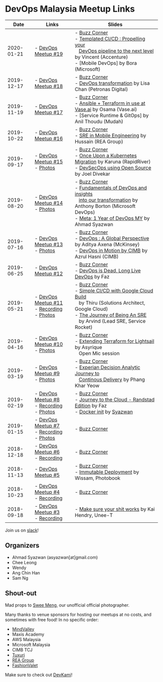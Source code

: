 # DevOps Malaysia Meetup Links

| Date       | Links                                                                                                                                                                                      | Slides                                                                                                                                                                                                                                                                                                                                                                                                                                       |
| ---------- | ------------------------------------------------------------------------------------------------------------------------------------------------------------------------------------------ | -------------------------------------------------------------------------------------------------------------------------------------------------------------------------------------------------------------------------------------------------------------------------------------------------------------------------------------------------------------------------------------------------------------------------------------------- |
| 2020-01-21 | - [DevOps Meetup #19](https://www.meetup.com/DevOpsMalaysia/events/267715153/)<br/>                                                                                                        | - [Buzz Corner](https://devops-my.github.io/meetup/buzz-2020-01.html)<br/>- [Templated CI/CD : Propelling your](#)<br/> &nbsp;&nbsp; [DevOps pipeline to the next level](#) by Vincent (Accenture)<br/>- [Mobile DevOps] by Bora (Microsoft)                                                                                                                                                                                                 |
| 2019-12-17 | - [DevOps Meetup #18](https://www.meetup.com/DevOpsMalaysia/events/267089332/)<br/>                                                                                                        | - [Buzz Corner](https://devops-my.github.io/meetup/buzz-2019-12.html)<br/>- [DevOps transformation](#)  by Lisa Chan (Petronas Digital)                                                                                                                                                                                                                                                                                                      |
| 2019-11-19 | - [DevOps Meetup #17](https://www.meetup.com/DevOpsMalaysia/events/266430185/)<br/>                                                                                                        | - [Buzz Corner](https://devops-my.github.io/meetup/buzz-2019-11.html)<br/>- [Ansible + Terraform in use at Vase.ai](#) by Osama (Vase.ai)<br/>- [Service Runtime & GitOps] by Anil Thoudu (Mudah)                                                                                                                                                                                                                                            |
| 2019-10-22 | - [DevOps Meetup #16](https://www.meetup.com/DevOpsMalaysia/events/265462658/)<br/>                                                                                                        | - [Buzz Corner](https://devops-my.github.io/meetup/buzz-2019-10.html)<br/>- [SRE in Mobile Engineering](#) by Hussain (REA Group)                                                                                                                                                                                                                                                                                                            |
| 2019-09-17 | - [DevOps Meetup #15](https://www.meetup.com/DevOpsMalaysia/events/264711255/)<br/>- [Photos](https://photos.app.goo.gl/PXovbqd9GbAJjCM16)                                                 | - [Buzz Corner](https://devops-my.github.io/meetup/buzz-2019-09.html)<br/>- [Once Upon a Kubernetes Migration](#) by Karuna (RapidRiver)<br/>- [DevSecOps using Open Source](#) by Joel Divekar                                                                                                                                                                                                                                              |
| 2019-08-20 | - [DevOps Meetup #14](https://www.meetup.com/DevOpsMalaysia/events/263766084/)<br/>- [Photos](https://photos.app.goo.gl/eAsY8M9iDZ2Xynso6)                                                 | - [Buzz Corner](https://devops-my.github.io/meetup/buzz-2019-08.html)<br/>- [Fundamentals of DevOps and insights](https://www.azdevops.com/devopsmalaysia/DevOpsMY_DevOpsFundamentalsOurTransformation.pdf)<br/> &nbsp;&nbsp; [into our transformation](https://www.azdevops.com/devopsmalaysia/DevOpsMY_DevOpsFundamentalsOurTransformation.pdf) by Anthony Borton (Microsoft DevOps)<br/>- [Meta; 1 Year of DevOps MY](#) by Ahmad Syazwan |
| 2019-07-16 | - [DevOps Meetup #13](https://www.meetup.com/DevOpsMalaysia/events/262786312/)<br/>- [Photos](https://photos.app.goo.gl/8nTU4uEDVwaGLt4P9)                                                 | - [Buzz Corner](https://devops-my.github.io/meetup/buzz-2019-07.html)<br/>- [DevOps : A Global Perspective](#) by Aditya Axena (McKinsey)<br/>- [DevOps in Motion by CIMB](#) by Azrul Hasni (CIMB)                                                                                                                                                                                                                                          |
| 2019-06-25 | - [DevOps Meetup #12](https://www.meetup.com/DevOpsMalaysia/events/262438781/)                                                                                                             | - [Buzz Corner](https://devops-my.github.io/meetup/buzz-2019-06.html)<br/>- [DevOps is Dead, Long Live DevOps](#) by Faz                                                                                                                                                                                                                                                                                                                     |
| 2019-05-21 | - [DevOps Meetup #11](https://www.meetup.com/DevOpsMalaysia/events/261345037/)<br/>- [Recording](https://youtu.be/N8FI0qoouF8)<br/>- [Photos](https://photos.app.goo.gl/7aimGGeC8Ztxtygn6) | - [Buzz Corner](https://devops-my.github.io/meetup/buzz-2019-05.html)<br/>- [Simple CI/CD with Google Cloud Build](#) <br/>&nbsp;&nbsp; by Thiru (Solutions Architect, Google Cloud)<br/>- [The Journey of Being An SRE](#/) <br/>&nbsp;&nbsp; by Arvind (Lead SRE, Service Rocket)                                                                                                                                                          |
| 2019-04-16 | - [DevOps Meetup #10](https://www.meetup.com/DevOpsMalaysia/events/260505116/)<br/>- [Photos](https://photos.app.goo.gl/epJQrpfi8zyTEkBLA)                                                 | - [Buzz Corner](https://devops-my.github.io/meetup/buzz-2019-04.html)<br/>- [Extending Terraform for Lightsail](#) by Asyrique<br/> &nbsp;&nbsp; Open Mic session                                                                                                                                                                                                                                                                            |
| 2019-03-19 | - [DevOps Meetup #9](https://www.meetup.com/DevOpsMalaysia/events/259598260/)<br/>- [Photos](https://photos.app.goo.gl/wddTvKnp3Y5u6kq18)                                                  | - [Buzz Corner](https://devops-my.github.io/meetup/buzz-2019-03.html)<br/>- [Experian Decision Analytic Journey to](https://drive.google.com/open?id=1n1je9NU2tX-m3Gd9Fl152KYbmUXPQmv1)<br/> &nbsp;&nbsp; [Continous Delivery](https://drive.google.com/open?id=1n1je9NU2tX-m3Gd9Fl152KYbmUXPQmv1) by Phang Khar Yeow                                                                                                                        |
| 2019-02-19 | - [DevOps Meetup #8](https://www.meetup.com/DevOpsMalaysia/events/258929697/)<br/>- [Recording](https://youtu.be/1BU-zy9cjUY)<br/>- [Photos](https://photos.app.goo.gl/KFzVQ8osTdpjpDJ89)  | - [Buzz Corner](https://devops-my.github.io/meetup/buzz-2019-02.html)<br/>- [Journey to the Cloud - Randstad Edition](https://docs.google.com/presentation/d/1YBw8DTLYK8-9MrmENlO1NNYEjdGiCCSNbBnYaCYxJk8/edit?usp=sharing) by Faz<br/>- [Docker init](https://asyazwan.github.io/devopsmy-slides/docker-init.html) by [Syazwan](ibnusani.com)                                                                                               |
| 2019-01-15 | - [DevOps Meetup #7](https://www.meetup.com/DevOpsMalaysia/events/257897605/)<br/>- [Recording](https://youtu.be/TMJ1GRnRbgY)<br/>- [Photos](https://photos.app.goo.gl/6kJSmo6kigamDQMx5)  | - [Buzz Corner](https://devops-my.github.io/meetup/buzz-2019-01.html)                                                                                                                                                                                                                                                                                                                                                                        |
| 2018-12-18 | - [DevOps Meetup #6](https://www.meetup.com/DevOpsMalaysia/events/256936840/)<br/>- [Recording](https://youtu.be/7vtx980FyqY)                                                              | - [Buzz Corner](https://devops-my.github.io/meetup/buzz-2018-12.html)                                                                                                                                                                                                                                                                                                                                                                        |
| 2018-11-13 | - [DevOps Meetup #5](https://www.meetup.com/DevOpsMalaysia/events/255908972/)                                                                                                              | - [Buzz Corner](https://devops-my.github.io/meetup/buzz-2018-11.html)<br/>- [Immutable Deployment](https://docs.google.com/presentation/d/11p9b_BkEXVk-pzZCvWWIwk6d-w3TGZTrV56TL3ahZog/edit?usp=sharing) by Wissam, Photobook                                                                                                                                                                                                                |
| 2018-10-23 | - [DevOps Meetup #4](https://www.meetup.com/DevOpsMalaysia/events/255553444/)<br/>- [Recording](https://youtu.be/8J0zEI3Uc4A)                                                              | - [Buzz Corner](https://devops-my.github.io/meetup/buzz-2018-10.html)                                                                                                                                                                                                                                                                                                                                                                        |
| 2018-09-18 | - [DevOps Meetup #3](https://www.meetup.com/DevOpsMalaysia/events/254213112/)<br/>- [Recording](https://youtu.be/8J0zEI3Uc4A)                                                              | - [Make sure your shit works](http://talks.webconverger.com/2018-09-18/#1) by Kai Hendry, Unee-T                                                                                                                                                                                                                                                                                                                                             |


Join us on [slack](http://engineersmy.herokuapp.com)!

## Organizers

- Ahmad Syazwan (asyazwan[at]gmail.com)
- Chee Leong
- Wendy
- Ang Chin Han
- Sam Ng

## Shout-out

Mad props to [Swee Meng](https://www.patreon.com/sweemeng), our unofficial official photographer.

Many thanks to venue sponsors for hosting our meetups at no costs, and sometimes with free food! In no specific order:

- [MindValley](https://www.mindvalley.com/)
- Maxis Academy
- AWS Malaysia
- Microsoft Malaysia
- CIMB TCJ
- [Tuxuri](https://www.tuxuri.com/)
- [REA Group](https://www.rea-group.com/)
- [FashionValet](https://www.fashionvalet.com/)

Make sure to check out [DevKami](https://devkami.com/page/meetups/)!
